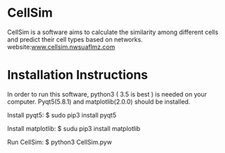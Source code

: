 # CellSim
CellSim is a software aims to calculate the similarity among different cells and predict their cell types based on networks.
website:www.cellsim.nwsuaflmz.com


# Installation Instructions
In order to run this software, python3 ( 3.5 is best ) is needed on your computer. Pyqt5(5.8.1) and matplotlib(2.0.0) should be installed.

Install pyqt5:
$ sudo pip3 install pyqt5

Install matplotlib:
$ sudu pip3 install matplotlib

Run CellSim: 
$ python3 CellSim.pyw